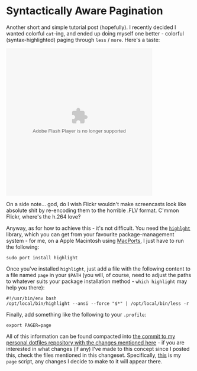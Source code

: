 Syntactically Aware Pagination
==============================

Another short and simple tutorial post (hopefully). I recently decided I
wanted colorful `cat`-ing, and ended up doing myself one better - colorful
(syntax-highlighted) paging through `less` / `more`. Here's a taste:

<object class="video" type="application/x-shockwave-flash" width="395" height="400" data="http://www.flickr.com/apps/video/stewart.swf?v=55430" classid="clsid:D27CDB6E-AE6D-11cf-96B8-444553540000"> <param name="flashvars" value="intl_lang=en-us&amp;photo_secret=751191c159&amp;photo_id=2721656506"></param> <param name="movie" value="http://www.flickr.com/apps/video/stewart.swf?v=55430"></param> <param name="bgcolor" value="#000000"></param> <param name="allowFullScreen" value="true"></param><embed type="application/x-shockwave-flash" src="http://www.flickr.com/apps/video/stewart.swf?v=55430" bgcolor="#000000" allowfullscreen="true" flashvars="intl_lang=en-us&amp;photo_secret=751191c159&amp;photo_id=2721656506" height="400" width="395"></embed></object>

On a side note... god, do I wish Flickr wouldn't make screencasts look like
absolute shit by re-encoding them to the horrible .FLV format. C'mmon Flickr,
where's the h.264 love?

Anyway, as for how to achieve this - it's not difficult. You need the
[`highlght`](http://www.andre-simon.de/ "Highlight: code and syntax highlighting")
library, which you can get from your favourite package-management system - for
me, on a Apple Macintosh using [MacPorts](http://macports.org "MacPorts"), I
just have to run the following:
    
    sudo port install highlight
    
Once you've installed `highlight`, just add a file with the following content
to a file named `page` in your `$PATH` (you will, of course, need to adjust
the paths to whatever suits your package installation method - `which
highlight` may help you there):
    
    #!/usr/bin/env bash
    /opt/local/bin/highlight --ansi --force "$*" | /opt/local/bin/less -r
    
Finally, add something like the following to your `.profile`:
    
    export PAGER=page
    
All of this information can be found compacted into [the commit to my personal dotfiles repository with the changes mentioned here](http://github.com/elliottcable/dotfiles/commit/d239765a1867e0aa8d2062cfee8dfa788e83ed4e) - if you are interested in
what changes (if any) I've made to this concept since I posted this, check the
files mentioned in this changeset. Specifically, [this](http://github.com/elliottcable/dotfiles/tree/master/bin/page "bin/page at master from elliottcable's dotfiles") is my `page` script,
any changes I decide to make to it will appear there.
